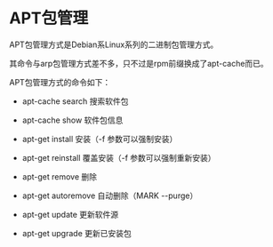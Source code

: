 # APT包管理

APT包管理方式是Debian系Linux系列的二进制包管理方式。

其命令与arp包管理方式差不多，只不过是rpm前缀换成了apt-cache而已。

APT包管理方式的命令如下：

- apt-cache search   搜索软件包

- apt-cache show     软件包信息

- apt-get install   安装（-f 参数可以强制安装）

- apt-get reinstall 覆盖安装（-f 参数可以强制重新安装）

- apt-get remove 删除

- apt-get autoremove 自动删除（MARK  --purge）

- apt-get update 更新软件源

- apt-get upgrade 更新已安装包